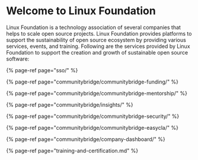 # Welcome to Linux Foundation

Linux Foundation is a technology association of several companies that helps to scale open source projects. Linux Foundation provides platforms to support the sustainability of open source ecosystem by providing various services, events, and training. Following are the services provided by Linux Foundation to support the creation and growth of sustainable open source software:

{% page-ref page="sso/" %}

{% page-ref page="communitybridge/communitybridge-funding/" %}

{% page-ref page="communitybridge/communitybridge-mentorship/" %}

{% page-ref page="communitybridge/insights/" %}

{% page-ref page="communitybridge/communitybridge-security/" %}

{% page-ref page="communitybridge/communitybridge-easycla/" %}

{% page-ref page="communitybridge/company-dashboard/" %}

{% page-ref page="training-and-certification.md" %}

